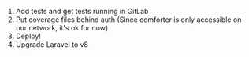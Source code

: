 1. Add tests and get tests running in GitLab
2. Put coverage files behind auth (Since comforter is only accessible on our network, it's ok for now)
3. Deploy!
4. Upgrade Laravel to v8
